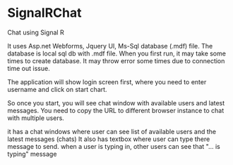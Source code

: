 SignalRChat
==================


Chat using Signal R

It uses Asp.net Webforms, Jquery UI, Ms-Sql database (.mdf) file. The database is local sql db with .mdf file. When you first run, it may take some times to create database. It may throw error some times due to connection time out issue.

The application will show login screen first, where you need to enter username and click on start chart.

So once you start, you will see chat window with available users and latest messages. You need to copy the URL to different browser instance to chat with multiple users.

it has a chat windows where user can see list of available users and the latest messages (chats) It also has textbox where user can type there message to send. when a user is typing in, other users can see that "... is typing" message
